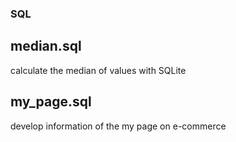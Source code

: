 ### SQL

## median.sql
calculate the median of values with SQLite

## my_page.sql
develop information of the my page on e-commerce